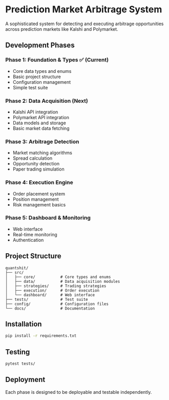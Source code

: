 # Prediction Market Arbitrage System

A sophisticated system for detecting and executing arbitrage opportunities across prediction markets like Kalshi and Polymarket.

## Development Phases

### Phase 1: Foundation & Types ✅ (Current)
- Core data types and enums
- Basic project structure
- Configuration management
- Simple test suite

### Phase 2: Data Acquisition (Next)
- Kalshi API integration
- Polymarket API integration
- Data models and storage
- Basic market data fetching

### Phase 3: Arbitrage Detection
- Market matching algorithms
- Spread calculation
- Opportunity detection
- Paper trading simulation

### Phase 4: Execution Engine
- Order placement system
- Position management
- Risk management basics

### Phase 5: Dashboard & Monitoring
- Web interface
- Real-time monitoring
- Authentication

## Project Structure

```
quantshit/
├── src/
│   ├── core/           # Core types and enums
│   ├── data/           # Data acquisition modules
│   ├── strategies/     # Trading strategies
│   ├── execution/      # Order execution
│   └── dashboard/      # Web interface
├── tests/              # Test suite
├── config/             # Configuration files
└── docs/               # Documentation
```

## Installation

```bash
pip install -r requirements.txt
```

## Testing

```bash
pytest tests/
```

## Deployment

Each phase is designed to be deployable and testable independently.